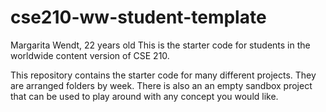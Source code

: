 # cse210-ww-student-template
Margarita Wendt, 22 years old
This is the starter code for students in the worldwide content version of CSE 210.

This repository contains the starter code for many different projects. They are arranged folders by week. There is also an an empty sandbox project that can be used to play around with any concept you would like.
